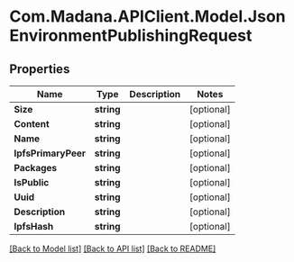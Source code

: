 
# Com.Madana.APIClient.Model.JsonEnvironmentPublishingRequest

## Properties

Name | Type | Description | Notes
------------ | ------------- | ------------- | -------------
**Size** | **string** |  | [optional] 
**Content** | **string** |  | [optional] 
**Name** | **string** |  | [optional] 
**IpfsPrimaryPeer** | **string** |  | [optional] 
**Packages** | **string** |  | [optional] 
**IsPublic** | **string** |  | [optional] 
**Uuid** | **string** |  | [optional] 
**Description** | **string** |  | [optional] 
**IpfsHash** | **string** |  | [optional] 

[[Back to Model list]](../README.md#documentation-for-models)
[[Back to API list]](../README.md#documentation-for-api-endpoints)
[[Back to README]](../README.md)

